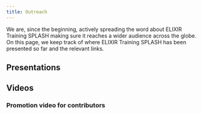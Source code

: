 ```yaml
---
title: Outreach
---
```


We are, since the beginning, actively spreading the word about ELIXIR Training SPLASH making sure it reaches a wider audience across the globe. On this page, we keep track of where ELIXIR Training SPLASH has been presented so far and the relevant links. 

## Presentations

## Videos

### Promotion video for contributors

